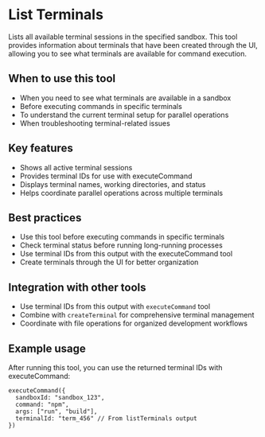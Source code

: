 # List Terminals

Lists all available terminal sessions in the specified sandbox. This tool provides information about terminals that have been created through the UI, allowing you to see what terminals are available for command execution.

## When to use this tool

- When you need to see what terminals are available in a sandbox
- Before executing commands in specific terminals
- To understand the current terminal setup for parallel operations
- When troubleshooting terminal-related issues

## Key features

- Shows all active terminal sessions
- Provides terminal IDs for use with executeCommand
- Displays terminal names, working directories, and status
- Helps coordinate parallel operations across multiple terminals

## Best practices

- Use this tool before executing commands in specific terminals
- Check terminal status before running long-running processes
- Use terminal IDs from this output with the executeCommand tool
- Create terminals through the UI for better organization

## Integration with other tools

- Use terminal IDs from this output with `executeCommand` tool
- Combine with `createTerminal` for comprehensive terminal management
- Coordinate with file operations for organized development workflows

## Example usage

After running this tool, you can use the returned terminal IDs with executeCommand:

```
executeCommand({
  sandboxId: "sandbox_123",
  command: "npm",
  args: ["run", "build"],
  terminalId: "term_456" // From listTerminals output
})
